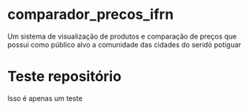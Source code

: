 # comparador_precos_ifrn
Um sistema de visualização de produtos e comparação de preços que possui como público alvo a comunidade das cidades do seridó potiguar
# Teste repositório 
Isso é apenas um teste